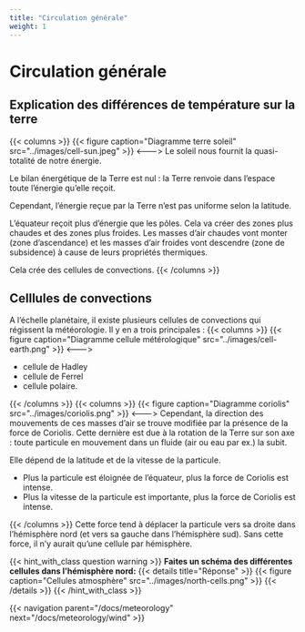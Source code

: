 ```yaml
---
title: "Circulation générale"
weight: 1
---
```


# Circulation générale

## Explication des différences de température sur la terre

{{< columns >}}
{{< figure caption="Diagramme terre soleil" src="../images/cell-sun.jpeg" >}}
<--->
Le soleil nous fournit la quasi-totalité de notre énergie.

Le bilan énergétique de la Terre est nul : la Terre renvoie dans l’espace toute l’énergie qu’elle reçoit.

Cependant, l’énergie reçue par la Terre n’est pas uniforme selon la latitude.

L’équateur reçoit plus d’énergie que les pôles. Cela va créer des zones plus chaudes et des zones plus froides. Les masses d’air chaudes vont monter (zone d’ascendance) et les masses d’air froides vont descendre (zone de subsidence) à cause de leurs propriétés thermiques.

Cela crée des cellules de convections.
{{< /columns >}}

## Celllules de convections

A l’échelle planétaire, il existe plusieurs cellules de convections qui régissent la météorologie. Il y en a trois principales :
{{< columns >}}
{{< figure caption="Diagramme cellule métérologique" src="../images/cell-earth.png" >}}
<--->

- cellule de Hadley
- cellule de Ferrel
- cellule polaire.

{{< /columns >}}
{{< columns >}}
{{< figure caption="Diagramme coriolis" src="../images/coriolis.png" >}}
<--->
Cependant, la direction des mouvements de ces masses d’air se trouve modifiée par la présence de la force de Coriolis. Cette dernière est due à la rotation de la Terre sur son axe : toute particule en mouvement dans un fluide (air ou eau par ex.) la subit.

Elle dépend de la latitude et de la vitesse de la particule.

- Plus la particule est éloignée de l’équateur, plus la force de Coriolis est intense.
- Plus la vitesse de la particule est importante, plus la force de Coriolis est intense.

{{< /columns >}}
Cette force tend à déplacer la particule vers sa droite dans l’hémisphère nord (et vers sa gauche dans l’hémisphère sud). Sans cette force, il n’y aurait qu’une cellule par hémisphère.

{{< hint_with_class question warning >}}
**Faites un schéma des différentes cellules dans l'hémisphère nord:**
{{< details title="Réponse" >}}
{{< figure caption="Cellules atmosphère" src="../images/north-cells.png" >}}
{{< /details >}}
{{< /hint_with_class >}}

{{< navigation parent="/docs/meteorology" next="/docs/meteorology/wind" >}}
